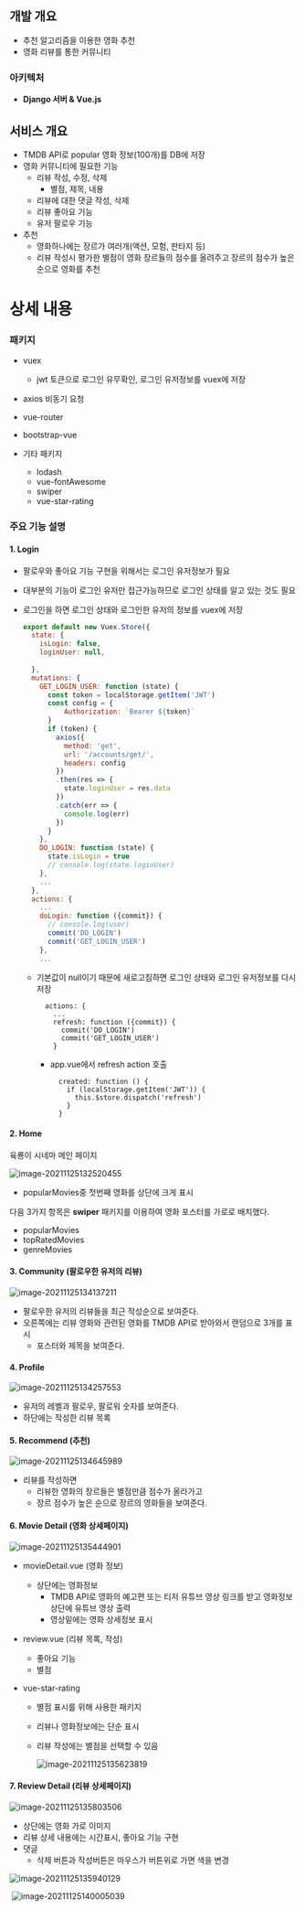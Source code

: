 ## 개발 개요

- 추천 알고리즘을 이용한 영화 추천
- 영화 리뷰를 통한 커뮤니티



### 아키텍처

- **Django 서버 & Vue.js**



## 서비스 개요

- TMDB API로 popular 영화 정보(100개)를 DB에 저장
- 영화 커뮤니티에 필요한 기능
  - 리뷰 작성, 수정, 삭제
    - 별점, 제목, 내용
  - 리뷰에 대한 댓글 작성, 삭제
  - 리뷰 좋아요 기능
  - 유저 팔로우 기능
- 추천
  - 영화하나에는 장르가 여러개(액션, 모험, 판타지 등)
  - 리뷰 작성시 평가한 별점이 영화 장르들의 점수를 올려주고 장르의 점수가 높은 순으로 영화를 추천



# 상세 내용

### 패키지

- vuex

  - jwt 토큰으로 로그인 유무확인, 로그인 유저정보를 vuex에 저장
  
- axios 비동기 요청

- vue-router

- bootstrap-vue

- 기타 패키지

  - lodash
  - vue-fontAwesome
  - swiper
  - vue-star-rating



### 주요 기능 설명

#### 1. Login

- 팔로우와 좋아요 기능 구현을 위해서는 로그인 유저정보가 필요

- 대부분의 기능이 로그인 유저만 접근가능하므로
  로그인 상태를 알고 있는 것도 필요

- 로그인을 하면 로그인 상태와 로그인한 유저의 정보를 vuex에 저장

  ```js
  export default new Vuex.Store({
    state: {
      isLogin: false,
      loginUser: null,
      
    },
    mutations: {
      GET_LOGIN_USER: function (state) {
        const token = localStorage.getItem('JWT')
        const config = {
            Authorization: `Bearer ${token}`
        }
        if (token) {
          axios({
            method: 'get',
            url: '/accounts/get/',
            headers: config
          })
          .then(res => {
            state.loginUser = res.data
          })
          .catch(err => {
            console.log(err)
          })
        }
      },
      DO_LOGIN: function (state) {
        state.isLogin = true
        // console.log(state.loginUser)
      },
      ...
    },
    actions: {
      ...
      doLogin: function ({commit}) {
        // console.log(user)
        commit('DO_LOGIN')
        commit('GET_LOGIN_USER')
      },
      ...
  ```

  - 기본값이 null이기 때문에 
    새로고침하면 로그인 상태와 로그인 유저정보를 다시 저장

    ```sj
      actions: {
        ...
    	refresh: function ({commit}) {
          commit('DO_LOGIN')
          commit('GET_LOGIN_USER')
        }
    ```

    - app.vue에서 refresh action 호출

      ```
        created: function () {
          if (localStorage.getItem('JWT')) {
            this.$store.dispatch('refresh')
          }
        }
      ```



#### 2. Home

육룡이 시네마 메인 페이지

![image-20211125132520455](README.assets/image-20211125132520455.png)

- popularMovies중 첫번째 영화를 상단에 크게 표시



다음 3가지 항목은 **swiper** 패키지를 이용하여
영화 포스터를 가로로 배치했다.

- popularMovies
- topRatedMovies
- genreMovies



#### 3. Community (팔로우한 유저의 리뷰)

![image-20211125134137211](README.assets/image-20211125134137211.png)

- 팔로우한 유저의 리뷰들을 최근 작성순으로 보여준다.
- 오른쪽에는 리뷰 영화와 관련된 영화를
  TMDB API로 받아와서 랜덤으로 3개를 표시
  -  포스터와 제목을 보여준다.



#### 4. Profile

![image-20211125134257553](README.assets/image-20211125134257553.png)

- 유저의 레벨과 팔로우, 팔로워 숫자를 보여준다.
- 하단에는 작성한 리뷰 목록



#### 5. Recommend (추천)

![image-20211125134645989](README.assets/image-20211125134645989.png)

- 리뷰를 작성하면
  - 리뷰한 영화의 장르들은 별점만큼 점수가 올라가고
  - 장르 점수가 높은 순으로 장르의 영화들을 보여준다.



#### 6. Movie Detail (영화 상세페이지)

![image-20211125135444901](README.assets/image-20211125135444901.png)

- movieDetail.vue (영화 정보)

  - 상단에는 영화정보
    - TMDB API로 영화의 예고편 또는 티저 유튜브 영상 링크를 받고 영화정보 상단에 유튜브 영상 출력
    - 영상밑에는 영화 상세정보 표시
  
- review.vue (리뷰 목록, 작성)

  - 좋아요 기능
  - 별점

- vue-star-rating

  - 별점 표시를 위해 사용한 패키지

  - 리뷰나 영화정보에는 단순 표시

  - 리뷰 작성에는 별점을 선택할 수 있음

    ![image-20211125135623819](README.assets/image-20211125135623819.png)

    

#### 7. Review Detail (리뷰 상세페이지)

![image-20211125135803506](README.assets/image-20211125135803506.png)

- 상단에는 영화 가로 이미지
- 리뷰 상세 내용에는 시간표시, 좋아요 기능 구현
- 댓글
  - 삭제 버튼과 작성버튼은 마우스가 버튼위로 가면 색을 변경

![image-20211125135940129](README.assets/image-20211125135940129.png)

​					![image-20211125140005039](README.assets/image-20211125140005039.png)

